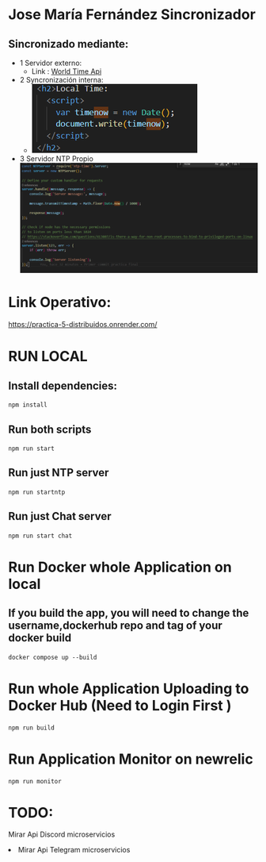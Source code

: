 # Jose María Fernández  Sincronizador
## Sincronizado mediante:
 - 1 Servidor externo:
    - Link : [World Time Api](http://worldtimeapi.org/api/timezone/Europe/Madrid)
 - 2 Syncronización interna:
   - <img src="/Images/image.png">
 - 3 Servidor NTP Propio
   <img src="/Images/NTPSERVER.png">
# Link Operativo:

https://practica-5-distribuidos.onrender.com/
# RUN LOCAL
## Install dependencies:
````
npm install
````
## Run both scripts
````
npm run start
````
## Run just NTP server
````
npm run startntp
````
## Run just Chat server
````
npm run start chat
````
# Run Docker whole Application on local
## If you build the app, you will need to change the username,dockerhub repo and tag of your docker build
````
docker compose up --build
````
# Run whole Application Uploading to Docker Hub (Need to Login First )
````
npm run build
````
# Run Application Monitor on newrelic
````
npm run monitor
````




# TODO:
Mirar Api Discord microservicios
</li>
<li>
Mirar Api Telegram microservicios
</li>


